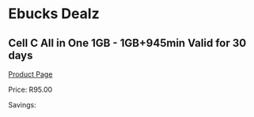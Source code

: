 
# Ebucks Dealz
## Cell C All in One 1GB - 1GB+945min Valid for 30 days
[Product Page](https://www.ebucks.com/web/shop/productSelected.do?prodId=1028428574&catId=300)

Price: R95.00

Savings: 


	